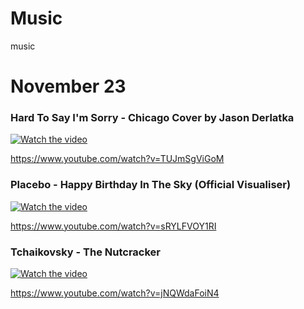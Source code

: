 # Music

music


# November 23


### Hard To Say I'm Sorry - Chicago Cover by Jason Derlatka

[![Watch the video](https://img.youtube.com/vi/TUJmSgViGoM/hqdefault.jpg)]([https://www.youtube.com/embed/MCRebrkTqjg](https://www.youtube.com/watch?v=TUJmSgViGoM))

https://www.youtube.com/watch?v=TUJmSgViGoM




### Placebo - Happy Birthday In The Sky (Official Visualiser)

[![Watch the video](https://img.youtube.com/vi/sRYLFVOY1RI/hqdefault.jpg)]([https://www.youtube.com/watch?v=sRYLFVOY1RI](https://www.youtube.com/watch?v=sRYLFVOY1RI))

https://www.youtube.com/watch?v=sRYLFVOY1RI



### Tchaikovsky - The Nutcracker

[![Watch the video](https://img.youtube.com/vi/jNQWdaFoiN4/hqdefault.jpg)]([https://www.youtube.com/watch?v=jNQWdaFoiN4](https://www.youtube.com/watch?v=jNQWdaFoiN4))

https://www.youtube.com/watch?v=jNQWdaFoiN4
















